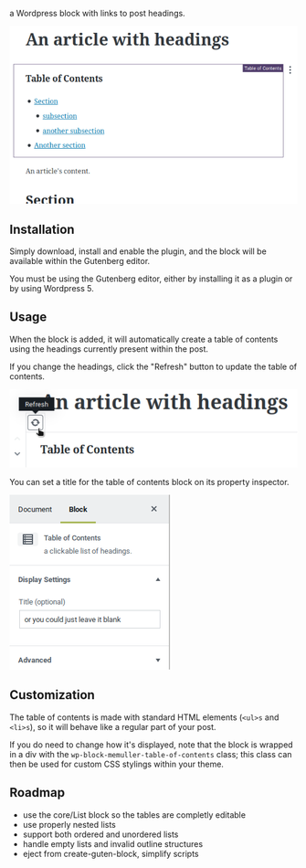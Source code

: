 a Wordpress block with links to post headings.

![Table of Contents screenshot](screenshot.png)

## Installation

Simply download, install and enable the plugin, and the block will be available within the Gutenberg editor.

You must be using the Gutenberg editor, either by installing it as a plugin or by using Wordpress 5.

## Usage

When the block is added, it will automatically create a table of contents using the headings currently present within the post.

If you change the headings, click the "Refresh" button to update the table of contents.

![Toolbar](assets/toolbar.png)

You can set a title for the table of contents block on its property inspector. 

![Inspector](assets/inspector.png)

## Customization

The table of contents is made with standard HTML elements (`<ul>s` and `<li>s`), so it will behave like a regular part of your post.

If you do need to change how it's displayed, note that the block is wrapped in a div with the `wp-block-memuller-table-of-contents` class; this class can then be used for custom CSS stylings within your theme.

## Roadmap

- use the core/List block so the tables are completly editable
- use properly nested lists
- support both ordered and unordered lists
- handle empty lists and invalid outline structures
- eject from create-guten-block, simplify scripts

